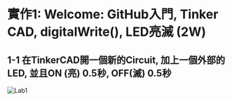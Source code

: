 # 實作1: Welcome: GitHub入門, Tinker CAD, digitalWrite(), LED亮滅 (2W) 

## 1-1 在TinkerCAD開一個新的Circuit, 加上一個外部的LED, 並且ON (亮) 0.5秒, OFF(滅) 0.5秒

![Lab1](https://github.com/His-Lin/ES-Fall2023/assets/144580635/57778d1b-5b16-4a73-ae03-45f7df20933b)
